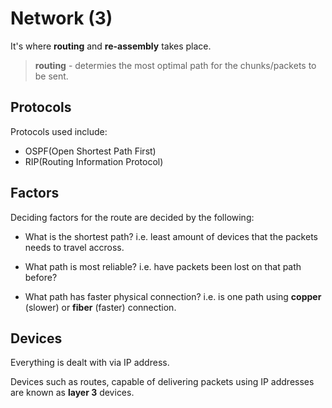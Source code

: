 # Network (3)

It's where **routing** and **re-assembly** takes place.

> **routing** - determies the most optimal path for the chunks/packets to be sent.

## Protocols

Protocols used include:

- OSPF(Open Shortest Path First)
- RIP(Routing Information Protocol)

## Factors

Deciding factors for the route are decided by the following:

- What is the shortest path? i.e. least amount of devices that the packets needs to travel accross.

- What path is most reliable? i.e. have packets been lost on that path before?

- What path has faster physical connection? i.e. is one path using **copper** (slower) or **fiber** (faster) connection.

## Devices

Everything is dealt with via IP address.

Devices such as routes, capable of delivering packets using IP addresses are known as **layer 3** devices.
